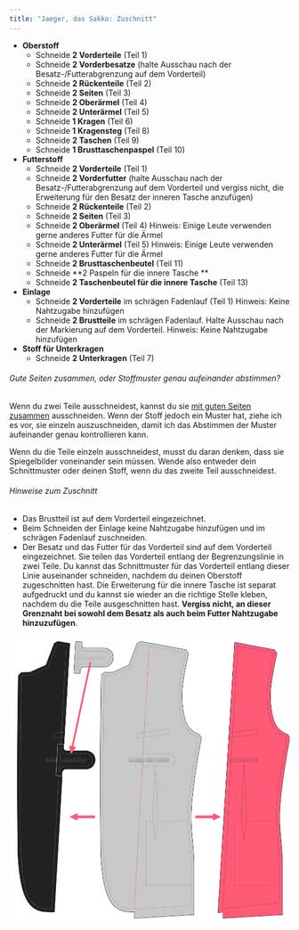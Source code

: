 ```yaml
---
title: "Jaeger, das Sakko: Zuschnitt"
---
```


- **Oberstoff**
  - Schneide **2 Vorderteile** (Teil 1)
  - Schneide **2 Vorderbesatze** (halte Ausschau nach der Besatz-/Futterabgrenzung auf dem Vorderteil)
  - Schneide **2 Rückenteile** (Teil 2)
  - Schneide **2 Seiten** (Teil 3)
  - Schneide **2 Oberärmel** (Teil 4)
  - Schneide **2 Unterärmel** (Teil 5)
  - Schneide **1 Kragen** (Teil 6)
  - Schneide **1 Kragensteg** (Teil 8)
  - Schneide **2 Taschen** (Teil 9)
  - Schneide **1 Brusttaschenpaspel** (Teil 10)
- **Futterstoff**
  - Schneide **2 Vorderteile** (Teil 1)
  - Schneide **2 Vorderfutter** (halte Ausschau nach der Besatz-/Futterabgrenzung auf dem Vorderteil und vergiss nicht, die Erweiterung für den Besatz der inneren Tasche anzufügen)
  - Schneide **2 Rückenteile** (Teil 2)
  - Schneide **2 Seiten** (Teil 3)
  - Schneide **2 Oberärmel** (Teil 4) Hinweis: Einige Leute verwenden gerne anderes Futter für die Ärmel
  - Schneide **2 Unterärmel** (Teil 5) Hinweis: Einige Leute verwenden gerne anderes Futter für die Ärmel
  - Schneide **2 Brusttaschenbeutel** (Teil 11)
  - Schneide **2 Paspeln für die innere Tasche **
  - Schneide **2 Taschenbeutel für die innere Tasche** (Teil 13)
- **Einlage**
  - Schneide **2 Vorderteile** im schrägen Fadenlauf (Teil 1) Hinweis: Keine Nahtzugabe hinzufügen
  - Schneide **2 Brustteile** im schrägen Fadenlauf. Halte Ausschau nach der Markierung auf dem Vorderteil. Hinweis: Keine Nahtzugabe hinzufügen
- **Stoff für Unterkragen**
  - Schneide **2 Unterkragen** (Teil 7)

<Note>

###### Gute Seiten zusammen, oder Stoffmuster genau aufeinander abstimmen?

Wenn du zwei Teile ausschneidest, kannst du sie [mit guten Seiten zusammen](/docs/sewing/good-sides-together) ausschneiden.
Wenn der Stoff jedoch ein Muster hat, ziehe ich es vor, sie einzeln auszuschneiden, damit ich das Abstimmen der Muster aufeinander genau kontrollieren kann.

Wenn du die Teile einzeln ausschneidest, musst du daran denken, dass sie Spiegelbilder voneinander sein müssen. Wende also entweder dein Schnittmuster oder deinen Stoff, wenn du das zweite Teil ausschneidest.

</Note>

<Warning>

###### Hinweise zum Zuschnitt

- Das Brustteil ist auf dem Vorderteil eingezeichnet.
- Beim Schneiden der Einlage keine Nahtzugabe hinzufügen und im schrägen Fadenlauf zuschneiden.
- Der Besatz und das Futter für das Vorderteil sind auf dem Vorderteil eingezeichnet. Sie teilen das Vorderteil entlang der Begrenzungslinie in zwei Teile. Du kannst das Schnittmuster für das Vorderteil entlang dieser Linie auseinander schneiden, nachdem du deinen Oberstoff zugeschnitten hast. Die Erweiterung für die innere Tasche ist separat aufgedruckt und du kannst sie wieder an die richtige Stelle kleben, nachdem du die Teile ausgeschnitten hast. **Vergiss nicht, an dieser Grenznaht bei sowohl dem Besatz als auch beim Futter Nahtzugabe hinzuzufügen**.

![Übertrage den Besatz und das Futter für das Vorderteil](cuttingCaveat.svg)

</Warning>
